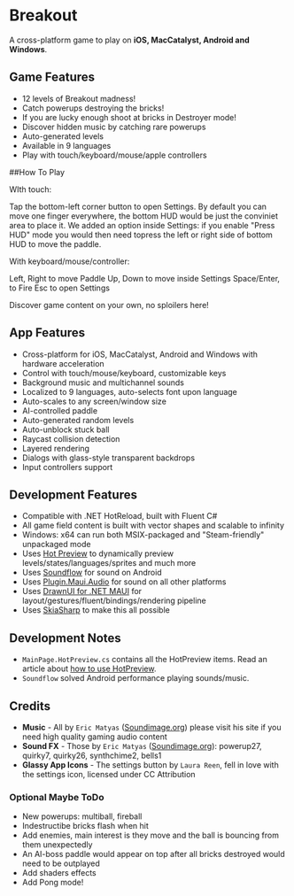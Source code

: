 # Breakout

A cross-platform game to play on **iOS, MacCatalyst, Android and Windows**.

## Game Features
* 12 levels of Breakout madness!
* Catch powerups destroying the bricks!
* If you are lucky enough shoot at bricks in Destroyer mode!
* Discover hidden music by catching rare powerups
* Auto-generated levels
* Available in 9 languages
* Play with touch/keyboard/mouse/apple controllers

##How To Play

WIth touch:

Tap the bottom-left corner button to open Settings.
By default you can move one finger everywhere, the bottom HUD would be just the conviniet area to place it.
We added an option inside Settings: if you enable "Press HUD" mode you would then need topress the left or right side of bottom HUD to move the paddle. 

With keyboard/mouse/controller:

Left, Right to move Paddle
Up, Down to move inside Settings
Space/Enter, to Fire
Esc to open Settings

Discover game content on your own, no sploilers here!

## App Features
* Cross-platform for iOS, MacCatalyst, Android and Windows with hardware acceleration
* Control with touch/mouse/keyboard, customizable keys
* Background music and multichannel sounds
* Localized to 9 languages, auto-selects font upon language
* Auto-scales to any screen/window size
* AI-controlled paddle
* Auto-generated random levels
* Auto-unblock stuck ball
* Raycast collision detection
* Layered rendering
* Dialogs with glass-style transparent backdrops
* Input controllers support

## Development Features
* Compatible with .NET HotReload, built with Fluent C#
* All game field content is built with vector shapes and scalable to infinity
* Windows: x64 can run both MSIX-packaged and "Steam-friendly" unpackaged mode
* Uses [Hot Preview](https://github.com/BretJohnson/hot-preview) to dynamically preview levels/states/languages/sprites and much more
* Uses [Soundflow](https://github.com/LSXPrime/SoundFlow) for sound on Android
* Uses [Plugin.Maui.Audio](https://github.com/jfversluis/Plugin.Maui.Audio) for sound on all other platforms
* Uses [DrawnUI for .NET MAUI](https://github.com/taublast/DrawnUi) for layout/gestures/fluent/bindings/rendering pipeline
* Uses [SkiaSharp](https://github.com/mono/SkiaSharp) to make this all possible

## Development Notes
* `MainPage.HotPreview.cs` contains all the HotPreview items. Read an article about [how to use HotPreview](https://github.com/BretJohnson/hot-preview). 
* `Soundflow` solved Android performance playing sounds/music.

## Credits

* **Music** - All by `Eric Matyas` ([Soundimage.org](https://Soundimage.org)) please visit his site if you need high quality gaming audio content
* **Sound FX** - Those by `Eric Matyas` ([Soundimage.org](https://Soundimage.org)): powerup27, quirky7, quirky26, synthchime2, bells1
* **Glassy App Icons** - The settings button by `Laura Reen`, fell in love with the settings icon, licensed under CC Attribution

### Optional Maybe ToDo

* New powerups: multiball, fireball
* Indestructibe bricks flash when hit
* Add enemies, main interest is they move and the ball is bouncing from them unexpectedly
* An AI-boss paddle would appear on top after all bricks destroyed would need to be outplayed
* Add shaders effects
* Add Pong mode!
